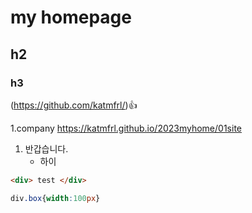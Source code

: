# my homepage
## h2
### h3

(https://github.com/katmfrl/)👍


1.company https://katmfrl.github.io/2023myhome/01site
1. 반갑습니다.
    - 하이


``` html
<div> test </div>
```

```css
div.box{width:100px}
```
